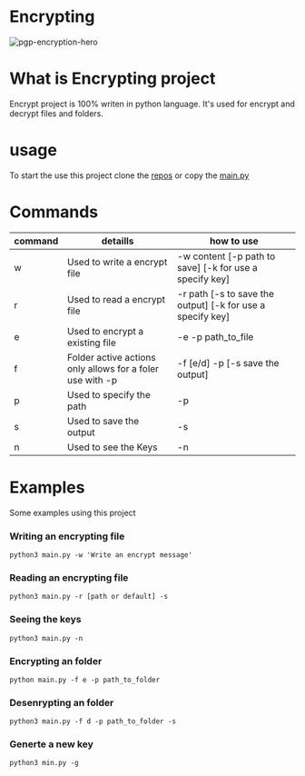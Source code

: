 # Encrypting

![pgp-encryption-hero](https://user-images.githubusercontent.com/72465364/120722465-263bca80-c4a6-11eb-9b42-3be790f8b388.png)

# What is Encrypting project

Encrypt project is 100% writen in python language.
It's used for encrypt and decrypt files and folders.

# usage

To start the use this project clone the [repos](ttps://github.com/wesley587/encrypting) or copy the [main.py](ttps://github.com/wesley587/encrypting/blob/main/main.py)

# Commands

| command | detaills | how to use |
| - | - | - |
| w | Used to write a encrypt file | -w content [-p path to save] [-k for use a specify key] |
| r | Used to read a encrypt file | -r path [-s to save the output] [-k for use a specify key] |
| e | Used to encrypt a existing file | -e -p path_to_file |
| f | Folder active actions only allows for a foler use with -p | -f [e/d] -p [-s save the output] |
| p | Used to specify the path | -p |
| s | Used to save the output | -s |
| n | Used to see the Keys | -n |

# Examples

Some examples using this project

### Writing an encrypting file

```shell
python3 main.py -w 'Write an encrypt message'
```

### Reading an encrypting file

```shell
python3 main.py -r [path or default] -s
```

### Seeing the keys

```shell
python3 main.py -n
```

### Encrypting an folder

```shell
python main.py -f e -p path_to_folder 
```

### Desenrypting an folder

```shell
python3 main.py -f d -p path_to_folder -s
```

### Generte a new key

```shell
python3 min.py -g
```
